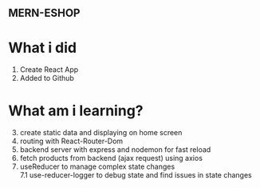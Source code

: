 ## MERN-ESHOP

# What i did

1. Create React App
2. Added to Github

# What am i learning?

3. create static data and displaying on home screen
4. routing with React-Router-Dom
5. backend server with express and nodemon for fast reload
6. fetch products from backend (ajax request) using axios
7. useReducer to manage complex state changes<br/>
   7.1 use-reducer-logger to debug state and find issues in state changes
